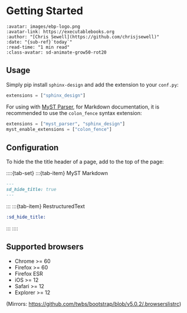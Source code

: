 # Getting Started

```{article-info}
:avatar: images/ebp-logo.png
:avatar-link: https://executablebooks.org
:author: "[Chris Sewell](https://github.com/chrisjsewell)"
:date: "{sub-ref}`today`"
:read-time: "1 min read"
:class-avatar: sd-animate-grow50-rot20
```

## Usage

Simply pip install `sphinx-design` and add the extension to your `conf.py`:

```python
extensions = ["sphinx_design"]
```

For using with [MyST Parser](https://github.com/executablebooks/myst-parser), for Markdown documentation, it is recommended to use the `colon_fence` syntax extension:

```python
extensions = ["myst_parser", "sphinx_design"]
myst_enable_extensions = ["colon_fence"]
```

## Configuration

To hide the the title header of a page, add to the top of the page:

::::{tab-set}
:::{tab-item} MyST Markdown
```markdown
---
sd_hide_title: true
---
```
:::
:::{tab-item} RestructuredText
```rst
:sd_hide_title:
```
:::
::::

## Supported browsers

- Chrome >= 60
- Firefox >= 60
- Firefox ESR
- iOS >= 12
- Safari >= 12
- Explorer >= 12

(Mirrors: <https://github.com/twbs/bootstrap/blob/v5.0.2/.browserslistrc>)
